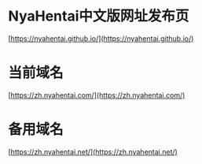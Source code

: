 # NyaHentai中文版网址发布页
[https://nyahentai.github.io/](https://nyahentai.github.io/)

# 当前域名
[https://zh.nyahentai.com/](https://zh.nyahentai.com/)

# 备用域名
[https://zh.nyahentai.net/](https://zh.nyahentai.net/)
